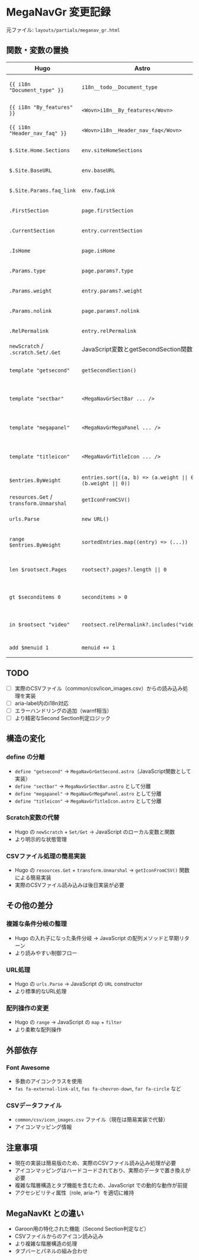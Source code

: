 # MegaNavGr 変更記録

元ファイル: `layouts/partials/meganav_gr.html`

## 関数・変数の置換

| Hugo | Astro | 備考 |
| ---- | ----- | ---- |
| `{{ i18n "Document_type" }}` | `i18n__todo__Document_type` | aria-label内のためTODO |
| `{{ i18n "By_features" }}` | `<Wovn>i18n__By_features</Wovn>` | WOVN 対応 |
| `{{ i18n "Header_nav_faq" }}` | `<Wovn>i18n__Header_nav_faq</Wovn>` | WOVN 対応 |
| `$.Site.Home.Sections` | `env.siteHomeSections` | env プロパティに集約 |
| `$.Site.BaseURL` | `env.baseURL` | env プロパティに集約 |
| `$.Site.Params.faq_link` | `env.faqLink` | env プロパティに集約 |
| `.FirstSection` | `page.firstSection` | page プロパティ |
| `.CurrentSection` | `entry.currentSection` | page プロパティ |
| `.IsHome` | `page.isHome` | page プロパティ |
| `.Params.type` | `page.params?.type` | page プロパティ |
| `.Params.weight` | `entry.params?.weight` | page プロパティ |
| `.Params.nolink` | `page.params?.nolink` | page プロパティ |
| `.RelPermalink` | `entry.relPermalink` | page プロパティ |
| `newScratch` / `.scratch.Set/.Get` | JavaScript変数とgetSecondSection関数 | 関数化 |
| `template "getsecond"` | `getSecondSection()` | JavaScript関数として実装 |
| `template "sectbar"` | `<MegaNavGrSectBar ... />` | 独立したコンポーネント |
| `template "megapanel"` | `<MegaNavGrMegaPanel ... />` | 独立したコンポーネント |
| `template "titleicon"` | `<MegaNavGrTitleIcon ... />` | 独立したコンポーネント |
| `$entries.ByWeight` | `entries.sort((a, b) => (a.weight \|\| 0) - (b.weight \|\| 0))` | JavaScript のソート |
| `resources.Get` / `transform.Unmarshal` | `getIconFromCSV()` | 簡易実装（要改善） |
| `urls.Parse` | `new URL()` | JavaScript のURL API |
| `range $entries.ByWeight` | `sortedEntries.map((entry) => (...))` | JavaScript の配列メソッド |
| `len $rootsect.Pages` | `rootsect?.pages?.length \|\| 0` | JavaScript のプロパティ |
| `gt $seconditems 0` | `seconditems > 0` | JavaScript の比較演算子 |
| `in $rootsect "video"` | `rootsect.relPermalink?.includes("video")` | JavaScript の文字列メソッド |
| `add $menuid 1` | `menuid += 1` | JavaScript の演算子 |

## TODO

- [ ] 実際のCSVファイル（common/csv/icon_images.csv）からの読み込み処理を実装
- [ ] aria-label内のi18n対応
- [ ] エラーハンドリングの追加（warnf相当）
- [ ] より精密なSecond Section判定ロジック

## 構造の変化

### define の分離
- `define "getsecond"` → `MegaNavGrGetSecond.astro`（JavaScript関数として実装）
- `define "sectbar"` → `MegaNavGrSectBar.astro` として分離
- `define "megapanel"` → `MegaNavGrMegaPanel.astro` として分離
- `define "titleicon"` → `MegaNavGrTitleIcon.astro` として分離

### Scratch変数の代替
- Hugo の `newScratch` + `Set/Get` → JavaScript のローカル変数と関数
- より明示的な状態管理

### CSVファイル処理の簡易実装
- Hugo の `resources.Get` + `transform.Unmarshal` → `getIconFromCSV()` 関数による簡易実装
- 実際のCSVファイル読み込みは後日実装が必要

## その他の差分

### 複雑な条件分岐の整理
- Hugo の入れ子になった条件分岐 → JavaScript の配列メソッドと早期リターン
- より読みやすい制御フロー

### URL処理
- Hugo の `urls.Parse` → JavaScript の `URL` constructor
- より標準的なURL処理

### 配列操作の変更
- Hugo の `range` → JavaScript の `map` + `filter`
- より柔軟な配列操作

## 外部依存

### Font Awesome
- 多数のアイコンクラスを使用
- `fas fa-external-link-alt`, `fas fa-chevron-down`, `far fa-circle` など

### CSVデータファイル
- `common/csv/icon_images.csv` ファイル（現在は簡易実装で代替）
- アイコンマッピング情報

## 注意事項

- 現在の実装は簡易版のため、実際のCSVファイル読み込み処理が必要
- アイコンマッピングはハードコードされており、実際のデータで置き換えが必要
- 複雑な階層構造とタブ機能を含むため、JavaScript での動的な動作が前提
- アクセシビリティ属性（role, aria-*）を適切に維持

## MegaNavKt との違い

- Garoon用の特化された機能（Second Section判定など）
- CSVファイルからのアイコン読み込み
- より複雑な階層構造の処理
- タブバーとパネルの組み合わせ